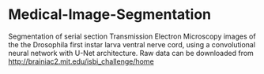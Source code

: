 # Medical-Image-Segmentation
Segmentation of serial section Transmission Electron Microscopy images of the the Drosophila first instar larva ventral nerve cord, using a convolutional neural network with U-Net architecture. Raw data can be downloaded from http://brainiac2.mit.edu/isbi_challenge/home
